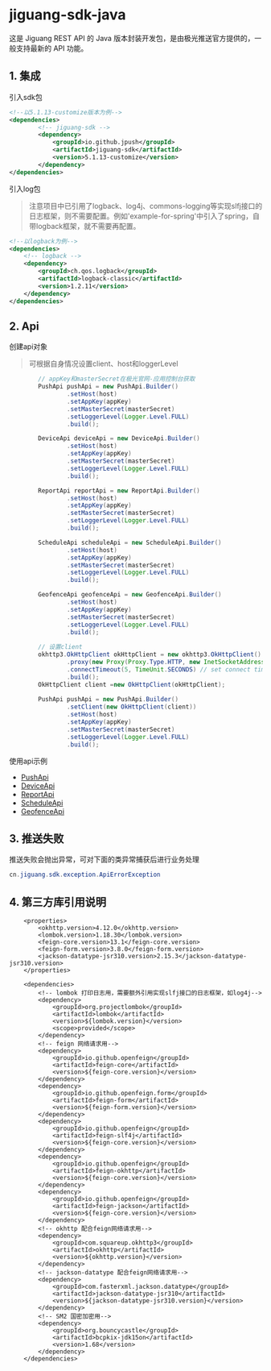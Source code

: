# jiguang-sdk-java

这是 Jiguang REST API 的 Java 版本封装开发包，是由极光推送官方提供的，一般支持最新的 API 功能。

## 1. 集成
引入sdk包
```xml
<!--以5.1.13-customize版本为例-->
<dependencies>
        <!-- jiguang-sdk -->
        <dependency>
            <groupId>io.github.jpush</groupId>
            <artifactId>jiguang-sdk</artifactId>
            <version>5.1.13-customize</version>
        </dependency>
</dependencies>
```
引入log包
> 注意项目中已引用了logback、log4j、commons-logging等实现slfj接口的日志框架，则不需要配置。例如'example-for-spring'中引入了spring，自带logback框架，就不需要再配置。
```xml
<!--以logback为例-->
<dependencies>
    <!-- logback -->
    <dependency>
        <groupId>ch.qos.logback</groupId>
        <artifactId>logback-classic</artifactId>
        <version>1.2.11</version>
    </dependency>
</dependencies>
```
## 2. Api
创建api对象
> 可根据自身情况设置client、host和loggerLevel
```java
        // appKey和masterSecret在极光官网-应用控制台获取
        PushApi pushApi = new PushApi.Builder()
                .setHost(host)
                .setAppKey(appKey)
                .setMasterSecret(masterSecret)
                .setLoggerLevel(Logger.Level.FULL)
                .build();

        DeviceApi deviceApi = new DeviceApi.Builder()
                .setHost(host)
                .setAppKey(appKey)
                .setMasterSecret(masterSecret)
                .setLoggerLevel(Logger.Level.FULL)
                .build();

        ReportApi reportApi = new ReportApi.Builder()
                .setHost(host)
                .setAppKey(appKey)
                .setMasterSecret(masterSecret)
                .setLoggerLevel(Logger.Level.FULL)
                .build();

        ScheduleApi scheduleApi = new ScheduleApi.Builder()
                .setHost(host)
                .setAppKey(appKey)
                .setMasterSecret(masterSecret)
                .setLoggerLevel(Logger.Level.FULL)
                .build();

        GeofenceApi geofenceApi = new GeofenceApi.Builder()
                .setHost(host)
                .setAppKey(appKey)
                .setMasterSecret(masterSecret)
                .setLoggerLevel(Logger.Level.FULL)
                .build();        
        
        // 设置client
        okhttp3.OkHttpClient okHttpClient = new okhttp3.OkHttpClient().newBuilder()
                .proxy(new Proxy(Proxy.Type.HTTP, new InetSocketAddress("proxy_host", proxy_port))) // set proxy
                .connectTimeout(5, TimeUnit.SECONDS) // set connect timeout
                .build();
        OkHttpClient client =new OkHttpClient(okHttpClient);            
            
        PushApi pushApi = new PushApi.Builder()
                .setClient(new OkHttpClient(client))
                .setHost(host)
                .setAppKey(appKey)
                .setMasterSecret(masterSecret)
                .setLoggerLevel(Logger.Level.FULL)
                .build();
```
使用api示例
* [PushApi](https://github.com/jpush/jiguang-sdk-java/blob/customize/example-for-spring/src/test/java/cn/jiguang/app/api/PushApiTest.java)
* [DeviceApi](https://github.com/jpush/jiguang-sdk-java/blob/customize/example-for-spring/src/test/java/cn/jiguang/app/api/DeviceApiTest.java)
* [ReportApi](https://github.com/jpush/jiguang-sdk-java/blob/customize/example-for-spring/src/test/java/cn/jiguang/app/api/ReportApiTest.java)
* [ScheduleApi](https://github.com/jpush/jiguang-sdk-java/blob/customize/example-for-spring/src/test/java/cn/jiguang/app/api/ScheduleApiTest.java)
* [GeofenceApi](https://github.com/jpush/jiguang-sdk-java/customize/customize/example-for-spring/src/test/java/cn/jiguang/app/api/GeofenceApiTest.java)
## 3. 推送失败
推送失败会抛出异常，可对下面的类异常捕获后进行业务处理
```java
cn.jiguang.sdk.exception.ApiErrorException
```
## 4. 第三方库引用说明
```
    <properties>
        <okhttp.version>4.12.0</okhttp.version>
        <lombok.version>1.18.30</lombok.version>
        <feign-core.version>13.1</feign-core.version>
        <feign-form.version>3.8.0</feign-form.version>
        <jackson-datatype-jsr310.version>2.15.3</jackson-datatype-jsr310.version>
    </properties>

    <dependencies>
        <!-- lombok 打印日志用，需要额外引用实现slfj接口的日志框架，如log4j-->
        <dependency>
            <groupId>org.projectlombok</groupId>
            <artifactId>lombok</artifactId>
            <version>${lombok.version}</version>
            <scope>provided</scope>
        </dependency>
        <!-- feign 网络请求用-->
        <dependency>
            <groupId>io.github.openfeign</groupId>
            <artifactId>feign-core</artifactId>
            <version>${feign-core.version}</version>
        </dependency>
        <dependency>
            <groupId>io.github.openfeign.form</groupId>
            <artifactId>feign-form</artifactId>
            <version>${feign-form.version}</version>
        </dependency>
        <dependency>
            <groupId>io.github.openfeign</groupId>
            <artifactId>feign-slf4j</artifactId>
            <version>${feign-core.version}</version>
        </dependency>
        <dependency>
            <groupId>io.github.openfeign</groupId>
            <artifactId>feign-okhttp</artifactId>
            <version>${feign-core.version}</version>
        </dependency>
        <dependency>
            <groupId>io.github.openfeign</groupId>
            <artifactId>feign-jackson</artifactId>
            <version>${feign-core.version}</version>
        </dependency>
        <!-- okhttp 配合feign网络请求用-->
        <dependency>
            <groupId>com.squareup.okhttp3</groupId>
            <artifactId>okhttp</artifactId>
            <version>${okhttp.version}</version>
        </dependency>
        <!-- jackson-datatype 配合feign网络请求用-->
        <dependency>
            <groupId>com.fasterxml.jackson.datatype</groupId>
            <artifactId>jackson-datatype-jsr310</artifactId>
            <version>${jackson-datatype-jsr310.version}</version>
        </dependency>
        <!-- SM2 国密加密用-->
        <dependency>
            <groupId>org.bouncycastle</groupId>
            <artifactId>bcpkix-jdk15on</artifactId>
            <version>1.68</version>
        </dependency>
    </dependencies>
```
